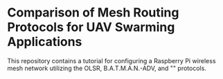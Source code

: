 # Comparison of Mesh Routing Protocols for UAV Swarming Applications
This repository contains a tutorial for configuring a Raspberry Pi wireless mesh network utilizing the OLSR, B.A.T.M.A.N.-ADV, and "" protocols.
